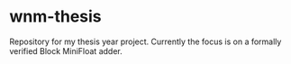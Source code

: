 # wnm-thesis
Repository for my thesis year project. Currently the focus is on a formally verified Block MiniFloat adder.
